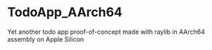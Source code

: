 # TodoApp_AArch64
 Yet another todo app proof-of-concept made with raylib in AArch64 assembly on Apple Silicon
